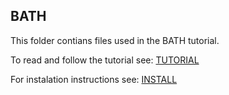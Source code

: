 ## BATH

This folder contians files used in the BATH tutorial. 

To read and follow the tutorial see: [TUTORIAL](../documentation/userguide/installation.md)

For instalation instructions see: [INSTALL](../documentation/userguide/tutorial.md)
